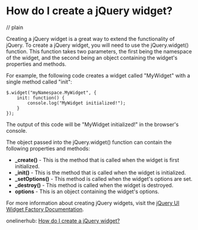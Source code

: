 # How do I create a jQuery widget?
// plain

Creating a jQuery widget is a great way to extend the functionality of jQuery. To create a jQuery widget, you will need to use the jQuery.widget() function. This function takes two parameters, the first being the namespace of the widget, and the second being an object containing the widget's properties and methods.

For example, the following code creates a widget called "MyWidget" with a single method called "init":

```
$.widget("myNamespace.MyWidget", {
    init: function() {
        console.log("MyWidget initialized!");
    }
});
```

The output of this code will be "MyWidget initialized!" in the browser's console.

The object passed into the jQuery.widget() function can contain the following properties and methods:

* **_create()** - This is the method that is called when the widget is first initialized.
* **_init()** - This is the method that is called when the widget is initialized.
* **_setOptions()** - This method is called when the widget's options are set.
* **_destroy()** - This method is called when the widget is destroyed.
* **options** - This is an object containing the widget's options.

For more information about creating jQuery widgets, visit the [jQuery UI Widget Factory Documentation](http://api.jqueryui.com/jQuery.widget/).

onelinerhub: [How do I create a jQuery widget?](https://onelinerhub.com/jquery/how-do-i-create-a-jquery-widget)